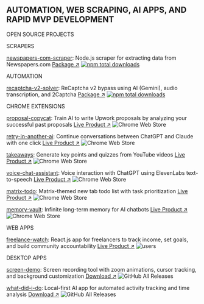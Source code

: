 ## AUTOMATION, WEB SCRAPING, AI APPS, AND RAPID MVP DEVELOPMENT

OPEN SOURCE PROJECTS

SCRAPERS

[newspapers-com-scraper](https://github.com/njraladdin/newspapers-com-scraper): Node.js scraper for extracting data from Newspapers.com [Package ↗](https://www.npmjs.com/package/newspapers-com-scraper) [![npm total downloads](https://img.shields.io/npm/dt/newspapers-com-scraper.svg)](https://www.npmjs.com/package/newspapers-com-scraper)

AUTOMATION

[recaptcha-v2-solver](https://github.com/njraladdin/recaptcha-v2-solver): ReCaptcha v2 bypass using AI (Gemini), audio transcription, and 2Captcha [Package ↗](https://www.npmjs.com/package/recaptcha-v2-solver) [![npm total downloads](https://img.shields.io/npm/dt/recaptcha-v2-solver.svg)](https://www.npmjs.com/package/recaptcha-v2-solver)

CHROME EXTENSIONS

[proposal-copycat](https://github.com/njraladdin/proposal-copycat): Train AI to write Upwork proposals by analyzing your successful past proposals [Live Product ↗](https://chromewebstore.google.com/detail/retry-in-another-ai-trans/pemhdndkgoaeeojnaenhjofkaafbdemh) ![Chrome Web Store](https://img.shields.io/chrome-web-store/users/pemhdndkgoaeeojnaenhjofkaafbdemh)

[retry-in-another-ai](https://github.com/njraladdin/retry-in-another-ai): Continue conversations between ChatGPT and Claude with one click [Live Product ↗](https://chromewebstore.google.com/detail/retry-in-another-ai-trans/kbagmbnacemgilnkkejfblmlkcmjkpbo) ![Chrome Web Store](https://img.shields.io/chrome-web-store/users/kbagmbnacemgilnkkejfblmlkcmjkpbo)

[takeaways](https://github.com/njraladdin/takeaways): Generate key points and quizzes from YouTube videos [Live Product ↗](https://chromewebstore.google.com/detail/takeaways-ai-notes-quiz-f/imnnkhbimlhonjnobebpblgbjahefgpk) ![Chrome Web Store](https://img.shields.io/chrome-web-store/users/imnnkhbimlhonjnobebpblgbjahefgpk)

[voice-chat-assistant](https://github.com/njraladdin/chatbot-voice-chat-assistant): Voice interaction with ChatGPT using ElevenLabs text-to-speech [Live Product ↗](https://chromewebstore.google.com/detail/voice-chat-assistant-add/coddgcibphhjbmgpehblilakfkcppjee) ![Chrome Web Store](https://img.shields.io/chrome-web-store/users/coddgcibphhjbmgpehblilakfkcppjee)

[matrix-todo](https://github.com/njraladdin/matrix-todo-extension): Matrix-themed new tab todo list with task prioritization [Live Product ↗](https://chromewebstore.google.com/detail/matrix-todo-tab/mokhhigclgkaickldddfaogioneidafp) ![Chrome Web Store](https://img.shields.io/chrome-web-store/users/mokhhigclgkaickldddfaogioneidafp)

[memory-vault](https://github.com/njraladdin/memory-vault): Infinite long-term memory for AI chatbots [Live Product ↗](https://chromewebstore.google.com/detail/memory-vault-infinite-lon/bdmhcmmcjkgnecahmeahfbjjelkbliea) ![Chrome Web Store](https://img.shields.io/chrome-web-store/users/bdmhcmmcjkgnecahmeahfbjjelkbliea)

WEB APPS

[freelance-watch](https://github.com/njraladdin/freelance-watch): React.js app for freelancers to track income, set goals, and build community accountability [Live Product ↗](https://freelancewatch.web.app/) ![users](https://img.shields.io/endpoint?url=https://progress-tracker-e27a5-default-rtdb.europe-west1.firebasedatabase.app/public/badge.json)

DESKTOP APPS

[screen-demo](https://github.com/njraladdin/screen-demo): Screen recording tool with zoom animations, cursor tracking, and background customization [Download ↗](https://github.com/njraladdin/screen-demo/releases) ![GitHub All Releases](https://img.shields.io/github/downloads/njraladdin/screen-demo/total)

[what-did-i-do](https://github.com/njraladdin/what-did-i-do): Local-first AI app for automated activity tracking and time analysis [Download ↗](https://github.com/njraladdin/what-did-i-do/releases) ![GitHub All Releases](https://img.shields.io/github/downloads/njraladdin/what-did-i-do/total)
